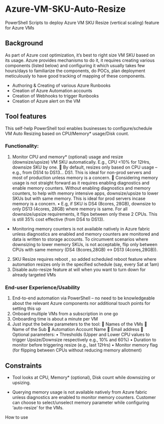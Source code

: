 # Azure-VM-SKU-Auto-Resize
PowerShell Scripts to deploy Azure VM SKU Resize (vertical scaling) feature for Azure VMs

## Background

As part of Azure cost optimization, it’s best to right size VM SKU based on its usage.  Azure provides mechanisms to do it, it requires creating various components (listed below) and configuring it which usually takes few hours/days to familiarize the components, do POCs, plan deployment meticulously to have good tracking of mapping of these components.
-	Authoring & Creating of various Azure Runbooks
-	Creation of Azure Automation accounts
-	Creation of Webhooks to trigger Runbooks
-	Creation of Azure alert on the VM

## Tool features

This self-help PowerShell tool enables businesses to configure/schedule VM Auto Resizing based on CPU/Memory* usage/Disk count.

### Functionality: 
1)	Monitor CPU and memory* (optional) usage and resize (downsize/upsize) VM SKU automatically.  E.g., CPU <10% for 12Hrs, downsize SKU by one. 
	By default, resizes only based on CPU usage – e.g., from DS14 to DS13… DS1.  This is ideal for non-prod servers and most of production unless memory is a concern.
	Considering memory usage is not straight forward as it requires enabling diagnostics and enable memory counters.  Without enabling diagnostics and memory counters, to help with memory intensive apps, downsize/upsize to lower SKUs but with same memory.  This is ideal for prod servers incase memory is a concern. 
•	E.g, if SKU is DS4 (8cores, 28GB), downsize to only DS13 (4cores, 28GB) where memory is same.  For all downsize/upsize requirements, it flips between only these 2 CPUs.  This is still 35% cost effective (from DS4 to DS13).
* Monitoring memory counters is not available natively in Azure fabric unless diagnostics are enabled and memory counters are monitored and data is written to storage accounts.  To circumvent scenarios where downsizing to lower memory SKUs, is not acceptable, flip only between CPUs with same memory (DS4 (8cores,28GB) <-> DS13 (4cores,28GB)).
2)	SKU Resize requires reboot , so added scheduled reboot feature where automation resizes only in the specified schedule (say, every Sat at 1am)
3)	Disable auto-resize feature at will when you want to turn down for already targeted VMs

### End-user Experience/Usability
1)	End-to-end automation via PowerShell – no need to be knowledgeable about the relevant Azure components nor additional touch points for setting this up
2)	Onboard multiple VMs from a subscription in one go
3)	Onboarding time is about a minute per VM
4)	Just input the below parameters to the tool: 
	Names of the VMs
	Name of the Sub
	Automation Account Name
	Email address
	Optional parameters: 
•	Thresholds (Upper and Lower CPU values to trigger Upsize/Downsize respectively e.g., 10% and 60%)
•	Duration to monitor before triggering resize (e.g., last 12Hrs)
•	Monitor memory flag (for flipping between CPUs without reducing memory allotment)

## Constraints

- Tool looks at CPU, Memory* (optional), Disk count while downsizing or upsizing.
* Querying memory usage is not available natively from Azure fabric unless diagnostics are enabled to monitor memory counters.  Customer can choose to select/unselect memory parameter while configuring ‘auto-resize’ for the VMs.

How to use


